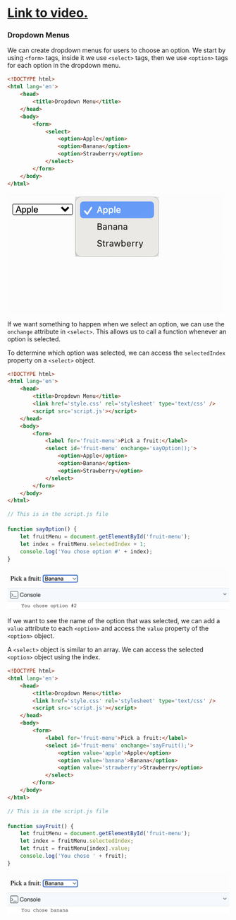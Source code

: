 # [Link to video.](https://www.youtube.com/watch?v=sUFcJg66Hyk&list=PLVD25niNi0Bk1YWMw3RRMgqYjCRoZYisT)

### Dropdown Menus

We can create dropdown menus for users to choose an option. We start by using `<form>` tags, inside it we use `<select>` tags, then we use `<option>` tags for each option in the dropdown menu.

```html
<!DOCTYPE html>
<html lang='en'>
    <head>
        <title>Dropdown Menu</title>
    </head>
    <body>
        <form>
            <select>
                <option>Apple</option>
                <option>Banana</option>
                <option>Strawberry</option>
            </select>
        </form>
    </body>
</html>
```

![](../../Images/js_dropdown_1.png)

If we want something to happen when we select an option, we can use the `onchange` attribute in `<select>`. This allows us to call a function whenever an option is selected.

To determine which option was selected, we can access the `selectedIndex` property on a `<select>` object.

```html
<!DOCTYPE html>
<html lang='en'>
    <head>
        <title>Dropdown Menu</title>
        <link href='style.css' rel='stylesheet' type='text/css' />
        <script src='script.js'></script>
    </head>
    <body>
        <form>
            <label for='fruit-menu'>Pick a fruit:</label>
            <select id='fruit-menu' onchange='sayOption();'>
                <option>Apple</option>
                <option>Banana</option>
                <option>Strawberry</option>
            </select>
        </form>
    </body>
</html>
```


```js
// This is in the script.js file

function sayOption() {
    let fruitMenu = document.getElementById('fruit-menu');
    let index = fruitMenu.selectedIndex + 1;
    console.log('You chose option #' + index);
}
```

![](../../Images/js_dropdown_2.png)

If we want to see the name of the option that was selected, we can add a `value` attribute to each `<option>` and access the `value` property of the `<option>` object. 

A `<select>` object is similar to an array. We can access the selected `<option>` object using the index.

```html
<!DOCTYPE html>
<html lang='en'>
    <head>
        <title>Dropdown Menu</title>
        <link href='style.css' rel='stylesheet' type='text/css' />
        <script src='script.js'></script>
    </head>
    <body>
        <form>
            <label for='fruit-menu'>Pick a fruit:</label>
            <select id='fruit-menu' onchange='sayFruit();'>
                <option value='apple'>Apple</option>
                <option value='banana'>Banana</option>
                <option value='strawberry'>Strawberry</option>
            </select>
        </form>
    </body>
</html>
```

```js
// This is in the script.js file

function sayFruit() {
    let fruitMenu = document.getElementById('fruit-menu');
    let index = fruitMenu.selectedIndex;
    let fruit = fruitMenu[index].value;
    console.log('You chose ' + fruit);
}
```

![](../../Images/js_dropdown_3_.png)
